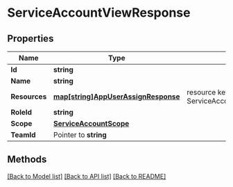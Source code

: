 # ServiceAccountViewResponse

## Properties

Name | Type | Description | Notes
------------ | ------------- | ------------- | -------------
**Id** | **string** |  | 
**Name** | **string** |  | 
**Resources** | [**map[string]AppUserAssignResponse**](AppUserAssignResponse.md) | resource keys must be in format ServiceAccountResourceScope:resource_id | 
**RoleId** | **string** |  | 
**Scope** | [**ServiceAccountScope**](ServiceAccountScope.md) |  | 
**TeamId** | Pointer to **string** |  | [optional] 

## Methods


[[Back to Model list]](../README.md#documentation-for-models) [[Back to API list]](../README.md#documentation-for-api-endpoints) [[Back to README]](../README.md)


